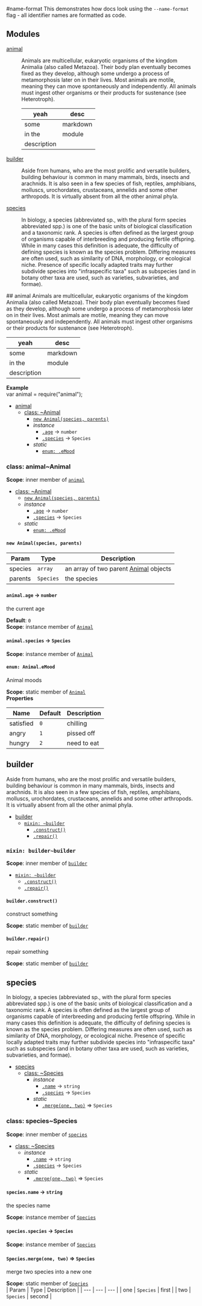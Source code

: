#name-format
This demonstrates how docs look using the `--name-format` flag - all identifier names are formatted as code.

## Modules
<dl>
<dt><a href="#module_animal">animal</a></dt>
<dd><p>Animals are multicellular, eukaryotic organisms of the kingdom Animalia (also called Metazoa). Their body plan eventually becomes fixed as they develop, although some undergo a process of metamorphosis later on in their lives. Most animals are motile, meaning they can move spontaneously and independently. All animals must ingest other organisms or their products for sustenance (see Heterotroph).</p>
<table>
<thead>
<tr>
<th>yeah</th>
<th>desc</th>
</tr>
</thead>
<tbody>
<tr>
<td>some</td>
<td>markdown</td>
</tr>
<tr>
<td>in the</td>
<td>module</td>
</tr>
<tr>
<td>description</td>
<td></td>
</tr>
</tbody>
</table>
</dd>
<dt><a href="#module_builder">builder</a></dt>
<dd><p>Aside from humans, who are the most prolific and versatile builders, building behaviour is common in many mammals, birds, insects and arachnids. It is also seen in a few species of fish, reptiles, amphibians, molluscs, urochordates, crustaceans, annelids and some other arthropods. It is virtually absent from all the other animal phyla.</p>
</dd>
<dt><a href="#module_species">species</a></dt>
<dd><p>In biology, a species (abbreviated sp., with the plural form species abbreviated spp.) is one of the basic units of biological classification and a taxonomic rank. A species is often defined as the largest group of organisms capable of interbreeding and producing fertile offspring. While in many cases this definition is adequate, the difficulty of defining species is known as the species problem. Differing measures are often used, such as similarity of DNA, morphology, or ecological niche. Presence of specific locally adapted traits may further subdivide species into &quot;infraspecific taxa&quot; such as subspecies (and in botany other taxa are used, such as varieties, subvarieties, and formae).</p>
</dd>
</dl>
<a name="module_animal"></a>
## animal
Animals are multicellular, eukaryotic organisms of the kingdom Animalia (also called Metazoa). Their body plan eventually becomes fixed as they develop, although some undergo a process of metamorphosis later on in their lives. Most animals are motile, meaning they can move spontaneously and independently. All animals must ingest other organisms or their products for sustenance (see Heterotroph).

| yeah | desc |
| ---- | ---- |
| some | markdown |
| in the | module |
| description | |

**Example**  
var animal = require("animal");

* [animal](#module_animal)
  * [class: ~Animal](#module_animal..Animal)
    * [`new Animal(species, parents)`](#new_module_animal..Animal_new)
    * _instance_
      * [`.age`](#module_animal..Animal#age) → <code>number</code>
      * [`.species`](#module_animal..Animal#species) → <code>Species</code>
    * _static_
      * [`enum: .eMood`](#module_animal..Animal.eMood)

<a name="module_animal..Animal"></a>
### class: animal~Animal
**Scope**: inner member of <code>[animal](#module_animal)</code>  
* [class: ~Animal](#module_animal..Animal)
  * [`new Animal(species, parents)`](#new_module_animal..Animal_new)
  * _instance_
    * [`.age`](#module_animal..Animal#age) → <code>number</code>
    * [`.species`](#module_animal..Animal#species) → <code>Species</code>
  * _static_
    * [`enum: .eMood`](#module_animal..Animal.eMood)

<a name="new_module_animal..Animal_new"></a>
#### `new Animal(species, parents)`
| Param | Type | Description |
| --- | --- | --- |
| species | <code>array</code> | an array of two parent [Animal](Animal) objects |
| parents | <code>Species</code> | the species |
<a name="module_animal..Animal#age"></a>
#### `animal.age` → <code>number</code>
the current age

**Default**: <code>0</code>  
**Scope**: instance member of <code>[Animal](#module_animal..Animal)</code>  
<a name="module_animal..Animal#species"></a>
#### `animal.species` → <code>Species</code>
**Scope**: instance member of <code>[Animal](#module_animal..Animal)</code>  
<a name="module_animal..Animal.eMood"></a>
#### `enum: Animal.eMood`
Animal moods

**Scope**: static member of <code>[Animal](#module_animal..Animal)</code>  
**Properties**

| Name | Default | Description |
| --- | --- | --- |
| satisfied | <code>0</code> | chilling |
| angry | <code>1</code> | pissed off |
| hungry | <code>2</code> | need to eat |
<a name="module_builder"></a>
## builder
Aside from humans, who are the most prolific and versatile builders, building behaviour is common in many mammals, birds, insects and arachnids. It is also seen in a few species of fish, reptiles, amphibians, molluscs, urochordates, crustaceans, annelids and some other arthropods. It is virtually absent from all the other animal phyla.

* [builder](#module_builder)
  * [`mixin: ~builder`](#module_builder..builder)
    * [`.construct()`](#module_builder..builder.construct)
    * [`.repair()`](#module_builder..builder.repair)

<a name="module_builder..builder"></a>
### `mixin: builder~builder`
**Scope**: inner member of <code>[builder](#module_builder)</code>  
* [`mixin: ~builder`](#module_builder..builder)
  * [`.construct()`](#module_builder..builder.construct)
  * [`.repair()`](#module_builder..builder.repair)

<a name="module_builder..builder.construct"></a>
#### `builder.construct()`
construct something

**Scope**: static member of <code>[builder](#module_builder..builder)</code>  
<a name="module_builder..builder.repair"></a>
#### `builder.repair()`
repair something

**Scope**: static member of <code>[builder](#module_builder..builder)</code>  
<a name="module_species"></a>
## species
In biology, a species (abbreviated sp., with the plural form species abbreviated spp.) is one of the basic units of biological classification and a taxonomic rank. A species is often defined as the largest group of organisms capable of interbreeding and producing fertile offspring. While in many cases this definition is adequate, the difficulty of defining species is known as the species problem. Differing measures are often used, such as similarity of DNA, morphology, or ecological niche. Presence of specific locally adapted traits may further subdivide species into "infraspecific taxa" such as subspecies (and in botany other taxa are used, such as varieties, subvarieties, and formae).

* [species](#module_species)
  * [class: ~Species](#module_species..Species)
    * _instance_
      * [`.name`](#module_species..Species#name) → <code>string</code>
      * [`.species`](#module_species..Species#species) → <code>Species</code>
    * _static_
      * [`.merge(one, two)`](#module_species..Species.merge) ⇒ <code>Species</code>

<a name="module_species..Species"></a>
### class: species~Species
**Scope**: inner member of <code>[species](#module_species)</code>  
* [class: ~Species](#module_species..Species)
  * _instance_
    * [`.name`](#module_species..Species#name) → <code>string</code>
    * [`.species`](#module_species..Species#species) → <code>Species</code>
  * _static_
    * [`.merge(one, two)`](#module_species..Species.merge) ⇒ <code>Species</code>

<a name="module_species..Species#name"></a>
#### `species.name` → <code>string</code>
the species name

**Scope**: instance member of <code>[Species](#module_species..Species)</code>  
<a name="module_species..Species#species"></a>
#### `species.species` → <code>Species</code>
**Scope**: instance member of <code>[Species](#module_species..Species)</code>  
<a name="module_species..Species.merge"></a>
#### `Species.merge(one, two)` ⇒ <code>Species</code>
merge two species into a new one

**Scope**: static member of <code>[Species](#module_species..Species)</code>  
| Param | Type | Description |
| --- | --- | --- |
| one | <code>Species</code> | first |
| two | <code>Species</code> | second |
